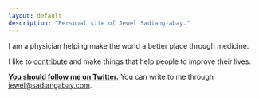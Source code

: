 ```yaml
---
layout: default
description: "Personal site of Jewel Sadiang-abay."
---
```


I am a physician helping make the world a better place through medicine.

I like to [contribute](http://sadiangabay.com/til) and make things that help people to improve their lives.

__[You should follow me on Twitter.][twitter]__ You can write to me through
[jewel@sadiangabay.com].

[twitter]: https://twitter.com/jsadiangabaymd
[jewel@sadiangabay.com]: mailto:jewel@sadiangabay.com
